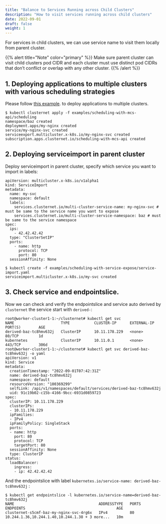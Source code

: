 ```yaml
---
title: "Balance to Services Running across Child Clusters"
description: "How to visit services running across child clusters"
date: 2022-09-01
draft: false
weight: 1
---
```


For services in child clusters, we can use service name to visit them locally from parent cluster.

{{% alert title="Note" color="primary" %}}
Make sure parent cluster can visit child clusters pod CIDR and each cluster must use distinct pod CIDRs 
that don’t conflict or overlap with any other cluster.
{{% /alert %}}

## 1. Deploying applications to multiple clusters with various scheduling strategies

Please follow [this example](../../multi-cluster-apps/replication-scheduling-to-multiple-clusters). to deploy applications to multiple clusters.

```shell
$ kubectl clusternet apply -f examples/scheduling-with-mcs-api/scheduling
namespace/baz created
deployment.apps/my-nginx created
service/my-nginx-svc created
serviceexport.multicluster.x-k8s.io/my-nginx-svc created
subscription.apps.clusternet.io/scheduling-with-mcs-api created
```


## 2. Deploying serviceimport in parent cluster
Deploy serviceimport in parent cluster, specify which service you want to import in labels:
```shell
apiVersion: multicluster.x-k8s.io/v1alpha1
kind: ServiceImport
metadata:
  name: my-svc
  namespace: default
  labels:
    services.clusternet.io/multi-cluster-service-name: my-nginx-svc # must be same to the service name you want to expose
    services.clusternet.io/multi-cluster-service-namespace: baz # must be same to the service namespace
spec:
  ips:
    - 42.42.42.42
  type: "ClusterSetIP"
  ports:
    - name: http
      protocol: TCP
      port: 80
  sessionAffinity: None
```
```shell
$ kubectl create -f examples/scheduling-with-service-expose/service-import.yaml
serviceimport.multicluster.x-k8s.io/my-svc created
```
## 3. Check service and endpointslice.
Now we can check and verify the endpointslice and service auto derived by `clusternet` the service start with `derived-`:

```shell
root@worker-cluster1-1:~/clusternet# kubectl get svc 
NAME                     TYPE           CLUSTER-IP      EXTERNAL-IP    PORT(S)        AGE
derived-baz-tc8hmv632j   ClusterIP      10.11.178.229   <none>         80/TCP         1d
kubernetes               ClusterIP      10.11.0.1       <none>         443/TCP        306d
root@worker-cluster1-1:~/clusternet# kubectl get svc derived-baz-tc8hmv632j -o yaml
apiVersion: v1
kind: Service
metadata:
  creationTimestamp: "2022-09-01T07:42:31Z"
  name: derived-baz-tc8hmv632j
  namespace: default
  resourceVersion: "100369299"
  selfLink: /api/v1/namespaces/default/services/derived-baz-tc8hmv632j
  uid: 91c19b02-c15b-4166-9bcc-6931d0859723
spec:
  clusterIP: 10.11.178.229
  clusterIPs:
  - 10.11.178.229
  ipFamilies:
  - IPv4
  ipFamilyPolicy: SingleStack
  ports:
  - name: http
    port: 80
    protocol: TCP
    targetPort: 80
  sessionAffinity: None
  type: ClusterIP
status:
  loadBalancer:
    ingress:
    - ip: 42.42.42.42
```
And the endpointslice with label `kubernetes.io/service-name: derived-baz-tc8hmv632j` :
```shell
$ kubectl get endpointslice -l kubernetes.io/service-name=derived-baz-tc8hmv632j
NAME                                      ADDRESSTYPE   PORTS   ENDPOINTS                                         AGE
clusternet-s5cmf-baz-my-nginx-svc-4rg6x   IPv4          80      10.244.1.36,10.244.1.40,10.244.1.38 + 3 more...   10m
```